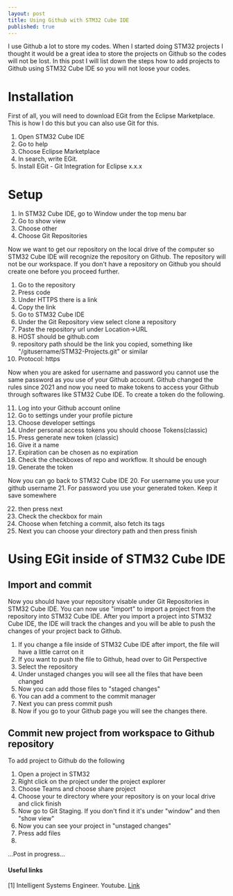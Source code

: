 ```yaml
---
layout: post
title: Using Github with STM32 Cube IDE
published: true
---
```


I use Github a lot to store my codes. 
When I started doing STM32 projects I thought it would be a great idea to store the projects on Github so the codes will not be lost.
In this post I will list down the steps how to add projects to Github using STM32 Cube IDE so you will not loose your codes.

# Installation

First of all, you will need to download EGit from the Eclipse Marketplace. This is how I do this but you can also use Git for this.
1. Open STM32 Cube IDE
2. Go to help
3. Choose Eclipse Marketplace
4. In search, write EGit.
5. Install EGit - Git Integration for Eclipse x.x.x

# Setup

1. In STM32 Cube IDE, go to Window under the top menu bar
2. Go to show view
3. Choose other
4. Choose Git Repositories

Now we want to get our repository on the local drive of the computer so STM32 Cube IDE will recognize the repository on Github.
The repository will not be our workspace.
If you don't have a repository on Github you should create one before you proceed further.

1. Go to the repository
2. Press code
3. Under HTTPS there is a link
4. Copy the link
5. Go to STM32 Cube IDE
6. Under the Git Repository view select clone a repository
7. Paste the repository url under Location->URL
8. HOST should be github.com
9. repository path should be the link you copied, something like "/gitusername/STM32-Projects.git" or similar
10. Protocol: https

Now when you are asked for username and password you cannot use the same password as you use of your Github account.
Github changed the rules since 2021 and now you need to make tokens to access your Github through softwares like STM32 Cube IDE.
To create a token do the following.

11. Log into your Github account online
12. Go to settings under your profile picture
13. Choose developer settings
14. Under personal access tokens you should choose Tokens(classic)
15. Press generate new token (classic)
16. Give it a name
17. Expiration can be chosen as no expiration
18. Check the checkboxes of repo and workflow. It should be enough
19. Generate the token

Now you can go back to STM32 Cube IDE
20. For username you use your github username
21. For password you use your generated token. Keep it save somewhere

22. then press next
23. Check the checkbox for main
24. Choose when fetching a commit, also fetch its tags
25. Next you can choose your directory path and then press finish

# Using EGit inside of STM32 Cube IDE

## Import and commit

Now you should have your repository visable under Git Repositories in STM32 Cube IDE.
You can now use "import" to import a project from the repository into STM32 Cube IDE.
After you import a project into STM32 Cube IDE, the IDE will track the changes and you will be able to push the changes of your project back to Github.

1. If you change a file inside of STM32 Cube IDE after import, the file will have a little carrot on it
2. If you want to push the file to Github, head over to Git Perspective
3. Select the repository
4. Under unstaged changes you will see all the files that have been changed
5. Now you can add those files to "staged changes"
6. You can add a comment to the commit manager
7. Next you can press commit push
8. Now if you go to your Github page you will see the changes there.

## Commit new project from workspace to Github repository

To add project to Github do the following
1. Open a project in STM32
2. Right click on the project under the project explorer
3. Choose Teams and choose share project
4. Choose your te directory where your repository is on your local drive and click finish
5. Now go to Git Staging. If you don't find it it's under "window" and then "show view"
6. Now you can see your project in "unstaged changes"
7. Press add files
8. 

...Post in progress...

#### Useful links

[1] Intelligent Systems Engineer. Youtube. [Link](https://www.youtube.com/watch?v=8kc77A6so7o)
